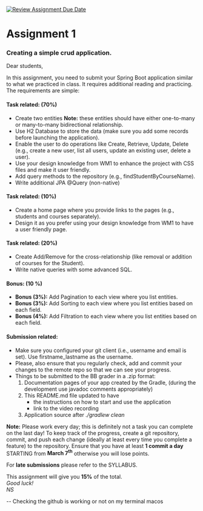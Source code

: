 [![Review Assignment Due Date](https://classroom.github.com/assets/deadline-readme-button-24ddc0f5d75046c5622901739e7c5dd533143b0c8e959d652212380cedb1ea36.svg)](https://classroom.github.com/a/mZjgzCSj)
<h1> Assignment 1 </h1>
<h3> Creating a simple crud application. </h3>

Dear students,

In this assignment, you need to submit your Spring Boot application similar to what we practiced in class. It requires
additional reading and practicing. The requirements are simple:

<h4> Task related: (70%) </h4>
<ul>
  <!-- (use different entities than those used in class - before you pick, make sure you check the Discussion Forum). -->
  <li>Create two entities <strong>Note:</strong> these entities should have either one-to-many or many-to-many
    bidirectional relationship.</li>
  <li>Use H2 Database to store the data (make sure you add some records before launching the application).</li>
  <li>Enable the user to do operations like Create, Retrieve, Update, Delete (e.g., create a new user, list all users,
    update an existing user, delete a user).</li>
  <li>Use your design knowledge from WM1 to enhance the project with CSS files and make it user friendly.</li>
  <li>Add query methods to the repository (e.g., findStudentByCourseName).</li>
  <li>Write additional JPA @Query (non-native)</li>
</ul>

<h4> Task related: (10%) </h4>
<ul>
  <li>Create a home page where you provide links to the pages (e.g., students and courses separately).</li>
  <li>Design it as you prefer using your design knowledge from WM1 to have a user friendly page.</li>
</ul>

<h4> Task related: (20%) </h4>
<ul>
  <li>Create Add/Remove for the cross-relationship (like removal or addition of courses for the Student).</li>
  <li>Write native queries with some advanced SQL.</li>
</ul>

<h4> Bonus: (10 %) </h4>
<ul>
  <li><strong>Bonus (3%):</strong> Add Pagination to each view where you list entities.</li>
  <li><strong>Bonus (3%):</strong> Add Sorting to each view where you list entities based on each field.</li>
  <li><strong>Bonus (4%):</strong> Add Filtration to each view where you list entities based on each field.</li>
</ul>

<h4> Submission related: </h4>
<ul>
  <li> Make sure you configured your git client (i.e., username and email is set). Use firstname_lastname as the
    username. </li>
  <li> Please, also ensure that you regularly check, add and commit your changes to the remote repo so that we can
    see
    your progress. </li>
  <li>Things to be submitted to the BB grader in a .zip format:
    <ol>
      <li>Documentation pages of your app created by the Gradle, (during the development use javadoc comments
        appropriately)</li>
      <li>This README.md file updated to have
        <ul>
          <li>the instructions on how to start and use the application</li>
          <li>link to the video recording</li>
        </ul>
      </li>
      <li>Application source after <em>./gradlew clean</em></li>
    </ol>
  </li>
</ul>

<p><b>Note:</b> Please work every day; this is definitely not a task you can complete on the last day!
  To keep track of the progress, create a git repository, commit, and push each change (ideally at least every time
  you
  complete a feature) to the repository.
  Ensure that you have at least <strong>1 commit a day</strong> STARTING from <strong>March 7<sup>th</sup></strong>
  otherwise you will lose points.
</p>
<p>For <strong>late submissions</strong> please refer to the SYLLABUS.</p>

This assignment will give you <strong>15%</strong> of the total. <br />
<em> Good luck! </em> <br />
<em> NS </em>


 -- Checking the github is working or not on my terminal macos 